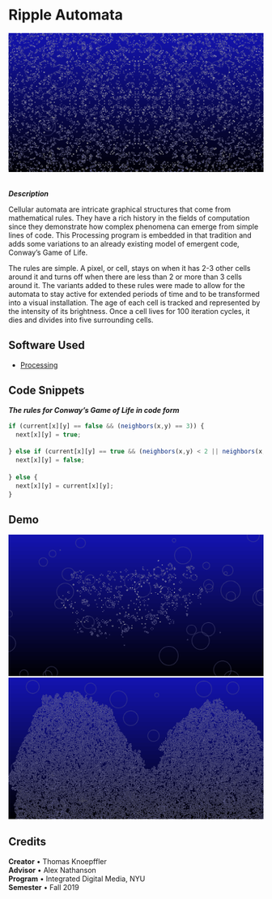 # Ripple Automata

![Img](https://github.com/tknoepff/ripple-automata/blob/master/images/pattern.png)
<br>
<br>

**_Description_**
<br>

Cellular automata are intricate graphical structures that come from mathematical rules. They have a rich history in the fields of computation since they demonstrate how complex phenomena can emerge from simple lines of code. This Processing program is embedded in that tradition and adds some variations to an already existing model of emergent code, Conway’s Game of Life.

The rules are simple. A pixel, or cell, stays on when it has 2-3 other cells around it and turns off when there are less than 2 or more than 3 cells around it. The variants added to these rules were made to allow for the automata to stay active for extended periods of time and to be transformed into a visual installation. The age of each cell is tracked and represented by the intensity of its brightness. Once a cell lives for 100 iteration cycles, it dies and divides into five surrounding cells.


## Software Used
- [Processing](https://processing.org/)


## Code Snippets

**_The rules for Conway’s Game of Life in code form_**

```javascript
if (current[x][y] == false && (neighbors(x,y) == 3)) {
  next[x][y] = true;

} else if (current[x][y] == true && (neighbors(x,y) < 2 || neighbors(x,y) > 3 )) {
  next[x][y] = false;

} else {
  next[x][y] = current[x][y];
}
```


## Demo

![Img](https://github.com/tknoepff/ripple-automata/blob/master/images/normal-growth.png)
![Img](https://github.com/tknoepff/ripple-automata/blob/master/images/ameoba-growth.png)


## Credits

**Creator** • Thomas Knoepffler <br>
**Advisor** • Alex Nathanson <br>
**Program** • Integrated Digital Media, NYU <br>
**Semester** • Fall 2019